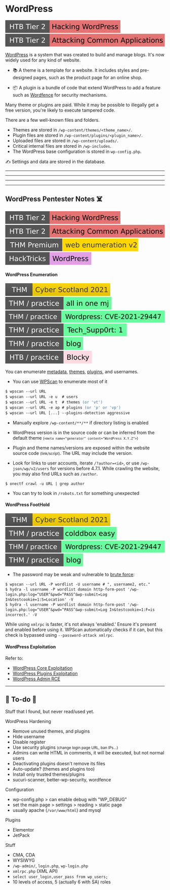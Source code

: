 # WordPress

[![hackingwordpress](../../../../../cybersecurity/_badges/htb/hackingwordpress.svg)](https://academy.hackthebox.com/course/preview/hacking-wordpress)
[![attacking_common_applications](../../../../../cybersecurity/_badges/htb/attacking_common_applications.svg)](https://academy.hackthebox.com/course/preview/attacking-common-applications)

<div class="row row-cols-lg-2"><div>

[WordPress](https://wordpress.com/) is a system that was created to build and manage blogs. It's now widely used for any kind of website.

* 📚 A theme is a template for a website. It includes styles and pre-designed pages, such as the product page for an online shop.

* 📦 A plugin is a bundle of code that extend WordPress to add a feature such as [Wordfence](https://www.wordfence.com/) for security mechanisms.

Many theme or plugins are paid. While it may be possible to illegally get a free version, you're likely to execute tampered code.
</div><div>

There are a few well-known files and folders.

* Themes are stored in `/wp-content/themes/<theme_name>/`.
* Plugin files are stored in `/wp-content/plugins/<plugin_name>/`.
* Uploaded files are stored in `/wp-content/uploads/`.
* Critical internal files are stored in `/wp-includes`.
* The WordPress base configuration is stored in `wp-config.php`.

✍️ Settings and data are stored in the database.
</div></div>

<hr class="sep-both">
<hr class="sep-both">
<hr class="sep-both">

<hr class="sep-both">

## WordPress Pentester Notes ☠️

[![hackingwordpress](../../../../../cybersecurity/_badges/htb/hackingwordpress.svg)](https://academy.hackthebox.com/course/preview/hacking-wordpress)
[![attacking_common_applications](../../../../../cybersecurity/_badges/htb/attacking_common_applications.svg)](https://academy.hackthebox.com/course/preview/attacking-common-applications)
[![webenumerationv2](../../../../../cybersecurity/_badges/thmp/webenumerationv2.svg)](https://tryhackme.com/room/webenumerationv2)
[![wordpress](../../../../../cybersecurity/_badges/hacktricks/wordpress.svg)](https://book.hacktricks.xyz/network-services-pentesting/pentesting-web/wordpress)

<div class="row row-cols-lg-2"><div>

#### WordPress Enumeration

[![cyberweek2021](../../../../../cybersecurity/_badges/thm/cyberweek2021.svg)](https://tryhackme.com/r/room/cyberweek2021)
[![allinonemj](../../../../../cybersecurity/_badges/thm-p/allinonemj.svg)](https://tryhackme.com/room/allinonemj)
[![wordpresscve202129447](../../../../../cybersecurity/_badges/thm-p/wordpresscve202129447.svg)](https://tryhackme.com/r/room/wordpresscve202129447)
[![techsupp0rt1](../../../../../cybersecurity/_badges/thm-p/techsupp0rt1.svg)](https://tryhackme.com/r/room/techsupp0rt1)
[![blog](../../../../../cybersecurity/_badges/thm-p/blog.svg)](https://tryhackme.com/r/room/blog)
[![blocky](../../../../../cybersecurity/_badges/htb-p/blocky.svg)](https://app.hackthebox.com/machines/Blocky)

You can enumerate [metadata](https://wpscan.com/wordpresses), [themes](https://wpscan.com/themes), [plugins](https://wpscan.com/plugins), and usernames.

* You can use [WPScan](_files/wpscan.md) to enumerate most of it

```ps
$ wpscan --url URL
$ wpscan --url URL -e u  # users
$ wpscan --url URL -e t  # themes (or 'vt')
$ wpscan --url URL -e ap # plugins (or 'p' or 'vp')
$ wpscan --url URL [...] --plugins-detection aggressive
```

* Manually explore `/wp-content/**/**` if directory listing is enabled

* WordPress version is in the source code or can be inferred from the default theme <small>(`<meta name="generator" content="WordPress X.Y.Z">`)</small>

* Plugin and theme names/versions are exposed within the website source code <small>(link/script)</small>. The URL may include the version.

* Look for links to user accounts, iterate `/?author=<id>`, or use `/wp-json/wp/v2/users` for versions before 4.7.1. While crawling the website, you may also find URLs such as `/author`.

```shell!
$ onectf crawl -u URL | grep author
```

* You can try to look in `/robots.txt` for something unexpected
</div><div>

#### WordPress FootHold

[![cyberweek2021](../../../../../cybersecurity/_badges/thm/cyberweek2021.svg)](https://tryhackme.com/r/room/cyberweek2021)
[![colddboxeasy](../../../../../cybersecurity/_badges/thm-p/colddboxeasy.svg)](https://tryhackme.com/room/colddboxeasy)
[![wordpresscve202129447](../../../../../cybersecurity/_badges/thm-p/wordpresscve202129447.svg)](https://tryhackme.com/r/room/wordpresscve202129447)
[![blog](../../../../../cybersecurity/_badges/thm-p/blog.svg)](https://tryhackme.com/r/room/blog)

* The password may be weak and vulnerable to [brute force](/cybersecurity/red-team/s2.discovery/techniques/network/auth.md):

```shell!
$ wpscan --url URL -P wordlist -U username # ", username2, etc."
$ hydra -l username -P wordlist domain http-form-post '/wp-login.php:log=^USER^&pwd=^PASS^&wp-submit=Log In&testcookie=1:S=Location' -V
$ hydra -l username -P wordlist domain http-form-post '/wp-login.php:log=^USER^&pwd=^PASS^&wp-submit=Log In&testcookie=1:F=is incorrect.' -V
```

While using `xmlrpc` is faster, it's not always 'enabled.' Ensure it's present and enabled before using it. WPScan automatically checks if it can, but this check is bypassed using `--password-attack xmlrpc`.

#### WordPress Exploitation

Refer to:

* [WordPress Core Exploitation](_files/wp-core.md)
* [WordPress Plugins Exploitation](_files/wp-plugins.md)
* [WordPress Admin RCE](_files/wp-rce.md)
</div></div>

<hr class="sep-both">

## 👻 To-do 👻

Stuff that I found, but never read/used yet.

<div class="row row-cols-lg-2"><div>

WordPress Hardening

* Remove unused themes, and plugins
* Hide username
* Disable register
* Use security plugins <small>(change login page URL, ban IPs...)</small>
* Admins can write HTML in comments, it will be executed, but not normal users
* Deactivating plugins doesn't remove its files
* Auto-update? (themes and plugins too)
* Install only trusted themes/plugins
* sucuri-scanner, better-wp-security, wordfence

Configuration

* wp-config.php > can enable debug with "WP_DEBUG"
* set the main page > settings > reading > static page
* usually apache (`/var/www/html`) and mysql
</div><div>

Plugins

* Elementor
* JetPack

Stuff

* CMA, CDA
* WYSIWYG
* `/wp-admin/`, `login.php`, `wp-login.php`
* `xmlrpc.php` (XML API)
* `select user_login,user_pass from wp_users;`
* 10 levels of access, 5 (actually 6 with SA) roles
</div></div>